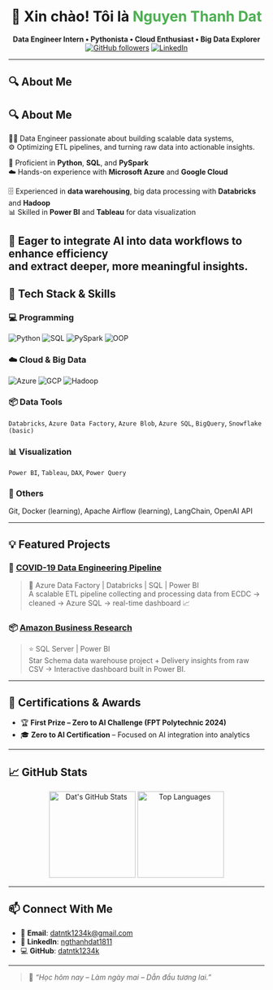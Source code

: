 <h1 align="center">👋 Xin chào! Tôi là <span style="color:#4CAF50;">Nguyen Thanh Dat</span></h1>
<p align="center">
  <b>Data Engineer Intern • Pythonista • Cloud Enthusiast • Big Data Explorer</b><br/>
  <a href="https://github.com/datntk1234k"><img src="https://img.shields.io/github/followers/datntk1234k?label=Follow&style=social" alt="GitHub followers"></a>
  <a href="https://www.linkedin.com/in/ngthanhdat1811/"><img src="https://img.shields.io/badge/LinkedIn-Dat-blue?style=flat-square&logo=linkedin" alt="LinkedIn"></a>
</p>

---

## 🔍 About Me

## 🔍 About Me

👨‍💻 Data Engineer passionate about building scalable data systems,  
⚙️ Optimizing ETL pipelines, and turning raw data into actionable insights.  

🐍 Proficient in **Python**, **SQL**, and **PySpark**  
☁️ Hands-on experience with **Microsoft Azure** and **Google Cloud**  

🗄️ Experienced in **data warehousing**, big data processing with **Databricks** and **Hadoop**  
📊 Skilled in **Power BI** and **Tableau** for data visualization  

🧠 Eager to integrate **AI** into data workflows to enhance efficiency  
and extract deeper, more meaningful insights.
---

## 🧰 Tech Stack & Skills

### 💻 Programming
![Python](https://img.shields.io/badge/Python-3776AB?style=flat&logo=python&logoColor=white)
![SQL](https://img.shields.io/badge/SQL-4479A1?style=flat&logo=Microsoft-SQL-Server&logoColor=white)
![PySpark](https://img.shields.io/badge/PySpark-FDEE21?style=flat&logo=apache-spark&logoColor=black)
![OOP](https://img.shields.io/badge/OOP-Concepts-orange)

### ☁️ Cloud & Big Data
![Azure](https://img.shields.io/badge/Microsoft%20Azure-0089D6?style=flat&logo=microsoft-azure&logoColor=white)
![GCP](https://img.shields.io/badge/Google%20Cloud-4285F4?style=flat&logo=google-cloud&logoColor=white)
![Hadoop](https://img.shields.io/badge/Hadoop-66CCFF?style=flat&logo=apache-hadoop&logoColor=black)

### 📦 Data Tools
`Databricks`, `Azure Data Factory`, `Azure Blob`, `Azure SQL`, `BigQuery`, `Snowflake (basic)`

### 📊 Visualization
`Power BI`, `Tableau`, `DAX`, `Power Query`

### 🔧 Others
Git, Docker (learning), Apache Airflow (learning), LangChain, OpenAI API

---

## 💡 Featured Projects

### 🦠 [COVID-19 Data Engineering Pipeline](https://github.com/datntk1234k/Project_on_Covid19)
> 🧱 Azure Data Factory | Databricks | SQL | Power BI  
A scalable ETL pipeline collecting and processing data from ECDC → cleaned → Azure SQL → real-time dashboard 📈

### 📦 [Amazon Business Research](https://github.com/datntk1234k/Amazon-Business-Research)
> ⭐ SQL Server | Power BI  
Star Schema data warehouse project + Delivery insights from raw CSV → Interactive dashboard built in Power BI.

---

## 📜 Certifications & Awards

- 🏆 **First Prize – Zero to AI Challenge (FPT Polytechnic 2024)**
- 🎓 **Zero to AI Certification** – Focused on AI integration into analytics

---

## 📈 GitHub Stats

<p align="center">
  <img src="https://github-readme-stats.vercel.app/api?username=datntk1234k&show_icons=true&theme=radical" alt="Dat's GitHub Stats" height="170">
  <img src="https://github-readme-stats.vercel.app/api/top-langs/?username=datntk1234k&layout=compact&theme=radical" alt="Top Languages" height="170">
</p>

---

## 📫 Connect With Me

- 📧 **Email**: datntk1234k@gmail.com  
- 💼 **LinkedIn**: [ngthanhdat1811](https://www.linkedin.com/in/ngthanhdat1811/)  
- 💻 **GitHub**: [datntk1234k](https://github.com/datntk1234k)

---

> 🧠 *“Học hôm nay – Làm ngày mai – Dẫn đầu tương lai.”*
